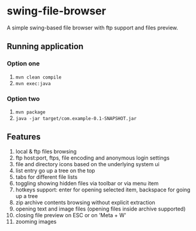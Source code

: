 # swing-file-browser

A simple swing-based file browser with ftp support and files preview.

## Running application

### Option one
 1. ```mvn clean compile```
 1. ```mvn exec:java```

### Option two
 1. ```mvn package```
 1. ```java -jar target/com.example-0.1-SNAPSHOT.jar```

## Features
 1. local & ftp files browsing
 1. ftp host:port, ftps, file encoding and anonymous login settings
 1. file and directory icons based on the underlying system ui
 1. list entry go up a tree on the top
 1. tabs for different file lists
 1. toggling showing hidden files via toolbar or via menu item
 1. hotkeys support: enter for opening selected item, backspace for going up a tree
 1. zip archive contents browsing without explicit extraction
 1. opening text and image files (opening files inside archive supported)
 1. closing file preview on ESC or on 'Meta + W'
 1. zooming images
